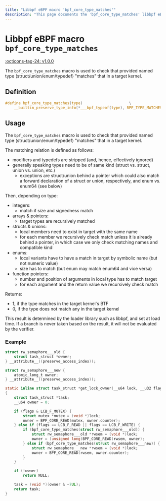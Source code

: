```yaml
---
title: "Libbpf eBPF macro 'bpf_core_type_matches'"
description: "This page documents the 'bpf_core_type_matches' libbpf eBPF macro, including its definition, usage, and examples."
---
```

# Libbpf eBPF macro `bpf_core_type_matches`

[:octicons-tag-24: v1.0.0](https://github.com/libbpf/libbpf/releases/tag/v1.0.0)

The `bpf_core_type_matches` macro is used to check that provided named type (struct/union/enum/typedef) "matches" that in a target kernel.

## Definition

```c
#define bpf_core_type_matches(type)					    \
	__builtin_preserve_type_info(*___bpf_typeof(type), BPF_TYPE_MATCHES)
```

## Usage

The `bpf_core_type_matches` macro is used to check that provided named type (struct/union/enum/typedef) "matches" that in a target kernel.

The matching relation is defined as follows:

* modifiers and typedefs are stripped (and, hence, effectively ignored)
* generally speaking types need to be of same kind (struct vs. struct, union vs. union, etc.)
    * exceptions are struct/union behind a pointer which could also match a forward declaration of a struct or union, respectively, and enum vs. enum64 (see below)

Then, depending on type:

* integers:
    * match if size and signedness match
* arrays & pointers:
    * target types are recursively matched
* structs & unions:
    * local members need to exist in target with the same name
    * for each member we recursively check match unless it is already behind a pointer, in which case we only check matching names and compatible kind
* enums:
    * local variants have to have a match in target by symbolic name (but not numeric value)
    * size has to match (but enum may match enum64 and vice versa)
* function pointers:
    * number and position of arguments in local type has to match target
    * for each argument and the return value we recursively check match

Returns:

 * 1, if the type matches in the target kernel's BTF
 * 0, if the type does not match any in the target kernel

This result is determined by the loader library such as libbpf, and set at load time. If a branch is never taken based on the result, it will not be evaluated by the verifier.

### Example

```c hl_lines="18 21"
struct rw_semaphore___old {
	struct task_struct *owner;
} __attribute__((preserve_access_index));

struct rw_semaphore___new {
	atomic_long_t owner;
} __attribute__((preserve_access_index));

static inline struct task_struct *get_lock_owner(__u64 lock, __u32 flags)
{
	struct task_struct *task;
	__u64 owner = 0;

	if (flags & LCB_F_MUTEX) {
		struct mutex *mutex = (void *)lock;
		owner = BPF_CORE_READ(mutex, owner.counter);
	} else if (flags == LCB_F_READ || flags == LCB_F_WRITE) {
        if (bpf_core_type_matches(struct rw_semaphore___old)) {
            struct rw_semaphore___old *rwsem = (void *)lock;
            owner = (unsigned long)BPF_CORE_READ(rwsem, owner);
        } else if (bpf_core_type_matches(struct rw_semaphore___new)) {
            struct rw_semaphore___new *rwsem = (void *)lock;
            owner = BPF_CORE_READ(rwsem, owner.counter);
        }
	}

	if (!owner)
		return NULL;

	task = (void *)(owner & ~7UL);
	return task;
}

```
